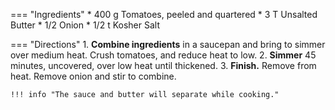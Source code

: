 === "Ingredients"
    * 400 g Tomatoes, peeled and quartered
    * 3 T Unsalted Butter
    * 1/2 Onion
    * 1/2 t Kosher Salt

=== "Directions"
    1. **Combine ingredients** in a saucepan and bring to simmer over medium heat. Crush tomatoes, and reduce heat to low.
    2. **Simmer** 45 minutes, uncovered, over low heat until thickened.
    3. **Finish.** Remove from heat. Remove onion and stir to combine.

    !!! info "The sauce and butter will separate while cooking."

[^hazan]: {{ cite.hazan_italian_cooking }}
